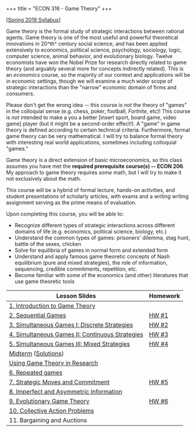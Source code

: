 +++
title = "ECON 316 - Game Theory"
+++

[[Spring 2019 Syllabus](https://www.dropbox.com/s/utj099m7w8ap831/Game_Theory_Syllabus.pdf?dl=0)]

Game theory is the formal study of strategic interactions between rational agents. Game theory is one of the most useful and powerful theoretical innovations in 20^th^ century social science, and has been applied extensively to economics, political science, psychology, sociology, logic, computer science, animal behavior, and evolutionary biology. Twelve economists have won the Nobel Prize for research directly related to game theory (and arguably several more for concepts indirectly related). This is an *economics* course, so the majority of our context and applications will be in economic settings, though we will examine a much wider scope of strategic interactions than the "narrow" economic domain of firms and consumers. 

Please don't get the wrong idea -- this course is *not* the theory of "games" in the colloquial sense (e.g. chess, poker, football, *Fortnite*, etc)! This course is *not* intended to make a you a better [insert sport, board game, video game] player (but it might be a second-order effect!). A "game" in game theory is defined according to certain technical criteria. Furthermore, formal game theory can be very mathematical. I will try to balance formal theory with interesting real world applications, sometimes including colloquial "games."

Game theory is a direct extension of basic microeconomics, so this class assumes you have met the  **required prerequisite course(s) -- ECON 206**. My approach to game theory requires *some* math, but I will try to make it not exclusively about the math.   

This course will be a hybrid of formal lecture, hands-on activities, and student presentations of scholarly articles, with exams and a writing writing assignment serving as the prime means of evaluation. 

Upon completing this course, you will be able to: 

- Recognize different types of strategic interactions across different domains of life (e.g. economics, political science, biology, etc.)
- Understand the common types of games: prisoners' dilemma, stag hunt, battle of the sexes,  chicken
- Solve for equilibria of games in normal form and extended form
- Understand and apply famous game theoretic concepts of Nash equilibrium (pure and mixed strategies), the role of information, sequencing, credible commitments, repetition, etc.
- Become familiar with some of the economics (and other) literatures that use game theoretic tools


| Lesson Slides | Homework |
|---------------|----------|
| [1. Introduction to Game Theory](https://www.dropbox.com/s/ortqg63zdeu8ps7/Lesson1.pdf?dl=0) | |
| [2. Sequential Games](https://www.dropbox.com/s/oy5rul33u2y2i6a/Lesson2.pdf?dl=0) | [HW #1](https://www.dropbox.com/s/2e9kk5p8v9fsh0v/HW1.pdf?dl=0) |
| [3. Simultaneous Games I: Discrete Strategies](https://www.dropbox.com/s/8lti0o5thzvu1ku/Lesson3.pdf?dl=0) | [HW #2](https://www.dropbox.com/s/2mub4zvigfxex90/HW2.pdf?dl=0) |
| [4. Simultaneous Games II: Continuous Strategies](https://www.dropbox.com/s/783kcv1hbq0e8s1/Lesson4.pdf?dl=0) | [HW #3](https://www.dropbox.com/s/ph9io3cvxhmd3x5/HW3.pdf?dl=0) |
| [5. Simultaneous Games III: Mixed Strategies](https://www.dropbox.com/s/awi6hxndwjihyop/Lesson5.pdf?dl=0) | [HW #4](https://www.dropbox.com/s/ae3wfjzdl8bnnau/HW4.pdf?dl=0) |
| [Midterm](https://www.dropbox.com/s/6yj0gnracavszic/Midterm.pdf?dl=0) ([Solutions]()) | |
| [Using Game Theory in Research](https://www.dropbox.com/s/4unmmqhf49fdufk/Game_theory_research.pdf?dl=0) | |
| [6. Repeated games](https://www.dropbox.com/s/bj8p7ua3wp6cb57/Lesson6.pdf?dl=0) | |
| [7. Strategic Moves and Commitment](https://www.dropbox.com/s/4guj405zn5wyfsn/Lesson7.pdf?dl=0) | [HW #5](https://www.dropbox.com/s/vrdsrys4kiq4t7w/HW5.pdf?dl=0) |
| [8. Imperfect and Asymmetric Information](https://www.dropbox.com/s/xo5a79phoepskoy/Lesson8.pdf?dl=0) | | 
| [9. Evolutionary Game Theory](https://www.dropbox.com/s/xv9honhmiweoga3/Lesson9.pdf?dl=0) | [HW #6](https://www.dropbox.com/s/05m9ppt91ou1osk/HW6.pdf?dl=0) | 
| [10. Collective Action Problems](https://www.dropbox.com/s/j9spx48gn14jj8m/Lesson10.pdf?dl=0) | | 
| 11. Bargaining and Auctions | | 